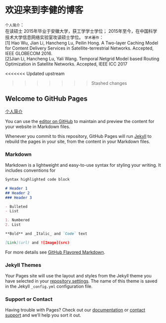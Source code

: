 # 欢迎来到李健的博客

`个人简介`：<br>
在读硕士
2015年毕业于安徽大学，获工学学士学位；
2015年至今，在中国科学技术大学信息网络实验室攻读硕士学位。
`学术著作`：<br>
[1] Hao Wu, Jian Li, Hancheng Lu, Peilin Hong. A Two-layer Caching Model for Content Delivery Services in Satellite-terrestrial Networks. Accepted, IEEE GLOBECOM 2016.<br>
[2]Jian Li, Hancheng Lu, Yali Wang. Temporal Netgrid Model based Routing Optimization in Satellite Networks. Accepted, IEEE ICC 2017


<<<<<<< Updated upstream





>>>>>>> Stashed changes
## Welcome to GitHub Pages

[个人简介](https://github.com/infonetlijian/blog/raw/master/photos/myself.jpg)

You can use the [editor on GitHub](https://github.com/infonetlijian/blog/edit/master/index.md) to maintain and preview the content for your website in Markdown files.

Whenever you commit to this repository, GitHub Pages will run [Jekyll](https://jekyllrb.com/) to rebuild the pages in your site, from the content in your Markdown files.

### Markdown

Markdown is a lightweight and easy-to-use syntax for styling your writing. It includes conventions for

```markdown
Syntax highlighted code block

# Header 1
## Header 2
### Header 3

- Bulleted
- List

1. Numbered
2. List

**Bold** and _Italic_ and `Code` text

[Link](url) and ![Image](src)
```




For more details see [GitHub Flavored Markdown](https://guides.github.com/features/mastering-markdown/).

### Jekyll Themes

Your Pages site will use the layout and styles from the Jekyll theme you have selected in your [repository settings](https://github.com/infonetlijian/blog/settings). The name of this theme is saved in the Jekyll `_config.yml` configuration file.

### Support or Contact

Having trouble with Pages? Check out our [documentation](https://help.github.com/categories/github-pages-basics/) or [contact support](https://github.com/contact) and we’ll help you sort it out.
